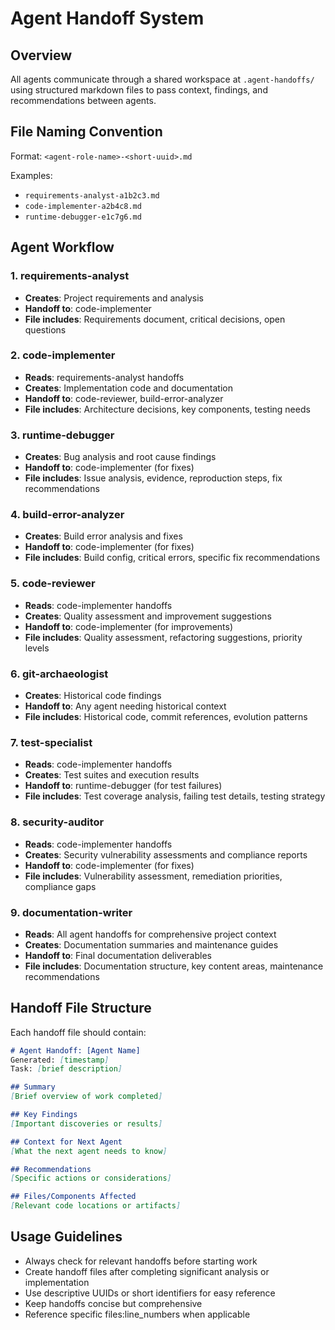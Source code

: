 # Agent Handoff System

## Overview
All agents communicate through a shared workspace at `.agent-handoffs/` using structured markdown files to pass context, findings, and recommendations between agents.

## File Naming Convention
Format: `<agent-role-name>-<short-uuid>.md`

Examples:
- `requirements-analyst-a1b2c3.md`
- `code-implementer-a2b4c8.md`
- `runtime-debugger-e1c7g6.md`

## Agent Workflow

### 1. requirements-analyst
- **Creates**: Project requirements and analysis
- **Handoff to**: code-implementer
- **File includes**: Requirements document, critical decisions, open questions

### 2. code-implementer
- **Reads**: requirements-analyst handoffs
- **Creates**: Implementation code and documentation
- **Handoff to**: code-reviewer, build-error-analyzer
- **File includes**: Architecture decisions, key components, testing needs

### 3. runtime-debugger
- **Creates**: Bug analysis and root cause findings
- **Handoff to**: code-implementer (for fixes)
- **File includes**: Issue analysis, evidence, reproduction steps, fix recommendations

### 4. build-error-analyzer
- **Creates**: Build error analysis and fixes
- **Handoff to**: code-implementer (for fixes)
- **File includes**: Build config, critical errors, specific fix recommendations

### 5. code-reviewer
- **Reads**: code-implementer handoffs
- **Creates**: Quality assessment and improvement suggestions
- **Handoff to**: code-implementer (for improvements)
- **File includes**: Quality assessment, refactoring suggestions, priority levels

### 6. git-archaeologist
- **Creates**: Historical code findings
- **Handoff to**: Any agent needing historical context
- **File includes**: Historical code, commit references, evolution patterns

### 7. test-specialist
- **Reads**: code-implementer handoffs
- **Creates**: Test suites and execution results
- **Handoff to**: runtime-debugger (for test failures)
- **File includes**: Test coverage analysis, failing test details, testing strategy

### 8. security-auditor
- **Reads**: code-implementer handoffs
- **Creates**: Security vulnerability assessments and compliance reports
- **Handoff to**: code-implementer (for fixes)
- **File includes**: Vulnerability assessment, remediation priorities, compliance gaps

### 9. documentation-writer
- **Reads**: All agent handoffs for comprehensive project context
- **Creates**: Documentation summaries and maintenance guides
- **Handoff to**: Final documentation deliverables
- **File includes**: Documentation structure, key content areas, maintenance recommendations

## Handoff File Structure

Each handoff file should contain:

```markdown
# Agent Handoff: [Agent Name]
Generated: [timestamp]
Task: [brief description]

## Summary
[Brief overview of work completed]

## Key Findings
[Important discoveries or results]

## Context for Next Agent
[What the next agent needs to know]

## Recommendations
[Specific actions or considerations]

## Files/Components Affected
[Relevant code locations or artifacts]
```

## Usage Guidelines
- Always check for relevant handoffs before starting work
- Create handoff files after completing significant analysis or implementation
- Use descriptive UUIDs or short identifiers for easy reference
- Keep handoffs concise but comprehensive
- Reference specific files:line_numbers when applicable